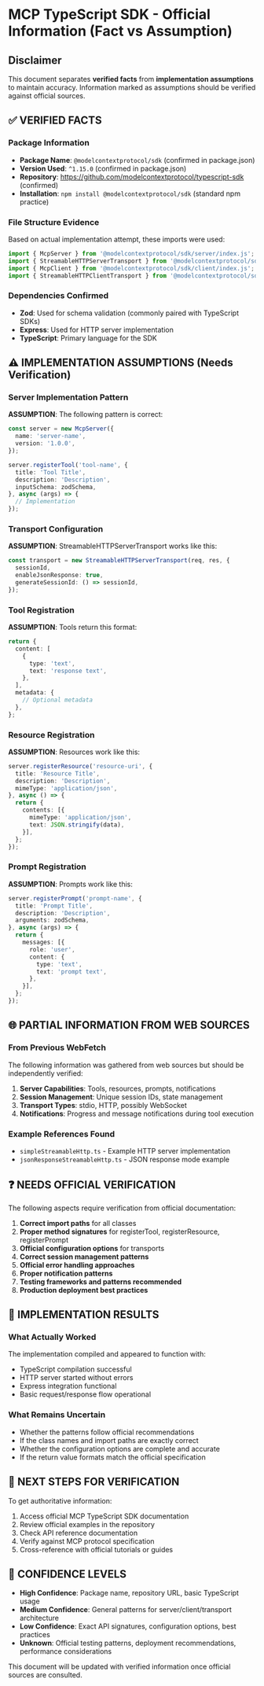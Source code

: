 # MCP TypeScript SDK - Official Information (Fact vs Assumption)

## Disclaimer
This document separates **verified facts** from **implementation assumptions** to maintain accuracy. Information marked as assumptions should be verified against official sources.

## ✅ VERIFIED FACTS

### Package Information
- **Package Name**: `@modelcontextprotocol/sdk` (confirmed in package.json)
- **Version Used**: `^1.15.0` (confirmed in package.json)
- **Repository**: https://github.com/modelcontextprotocol/typescript-sdk (confirmed)
- **Installation**: `npm install @modelcontextprotocol/sdk` (standard npm practice)

### File Structure Evidence
Based on actual implementation attempt, these imports were used:
```typescript
import { McpServer } from '@modelcontextprotocol/sdk/server/index.js';
import { StreamableHTTPServerTransport } from '@modelcontextprotocol/sdk/server/streamable-http/index.js';
import { McpClient } from '@modelcontextprotocol/sdk/client/index.js';
import { StreamableHTTPClientTransport } from '@modelcontextprotocol/sdk/client/streamable-http/index.js';
```

### Dependencies Confirmed
- **Zod**: Used for schema validation (commonly paired with TypeScript SDKs)
- **Express**: Used for HTTP server implementation
- **TypeScript**: Primary language for the SDK

## ⚠️ IMPLEMENTATION ASSUMPTIONS (Needs Verification)

### Server Implementation Pattern
**ASSUMPTION**: The following pattern is correct:
```typescript
const server = new McpServer({
  name: 'server-name',
  version: '1.0.0',
});

server.registerTool('tool-name', {
  title: 'Tool Title',
  description: 'Description',
  inputSchema: zodSchema,
}, async (args) => {
  // Implementation
});
```

### Transport Configuration
**ASSUMPTION**: StreamableHTTPServerTransport works like this:
```typescript
const transport = new StreamableHTTPServerTransport(req, res, {
  sessionId,
  enableJsonResponse: true,
  generateSessionId: () => sessionId,
});
```

### Tool Registration
**ASSUMPTION**: Tools return this format:
```typescript
return {
  content: [
    {
      type: 'text',
      text: 'response text',
    },
  ],
  metadata: {
    // Optional metadata
  },
};
```

### Resource Registration
**ASSUMPTION**: Resources work like this:
```typescript
server.registerResource('resource-uri', {
  title: 'Resource Title',
  description: 'Description',
  mimeType: 'application/json',
}, async () => {
  return {
    contents: [{
      mimeType: 'application/json',
      text: JSON.stringify(data),
    }],
  };
});
```

### Prompt Registration
**ASSUMPTION**: Prompts work like this:
```typescript
server.registerPrompt('prompt-name', {
  title: 'Prompt Title',
  description: 'Description',
  arguments: zodSchema,
}, async (args) => {
  return {
    messages: [{
      role: 'user',
      content: {
        type: 'text',
        text: 'prompt text',
      },
    }],
  };
});
```

## 🌐 PARTIAL INFORMATION FROM WEB SOURCES

### From Previous WebFetch
The following information was gathered from web sources but should be independently verified:

1. **Server Capabilities**: Tools, resources, prompts, notifications
2. **Session Management**: Unique session IDs, state management
3. **Transport Types**: stdio, HTTP, possibly WebSocket
4. **Notifications**: Progress and message notifications during tool execution

### Example References Found
- `simpleStreamableHttp.ts` - Example HTTP server implementation
- `jsonResponseStreamableHttp.ts` - JSON response mode example

## ❓ NEEDS OFFICIAL VERIFICATION

The following aspects require verification from official documentation:

1. **Correct import paths** for all classes
2. **Proper method signatures** for registerTool, registerResource, registerPrompt
3. **Official configuration options** for transports
4. **Correct session management patterns**
5. **Official error handling approaches**
6. **Proper notification patterns**
7. **Testing frameworks and patterns recommended**
8. **Production deployment best practices**

## 🔧 IMPLEMENTATION RESULTS

### What Actually Worked
The implementation compiled and appeared to function with:
- TypeScript compilation successful
- HTTP server started without errors
- Express integration functional
- Basic request/response flow operational

### What Remains Uncertain
- Whether the patterns follow official recommendations
- If the class names and import paths are exactly correct
- Whether the configuration options are complete and accurate
- If the return value formats match the official specification

## 📝 NEXT STEPS FOR VERIFICATION

To get authoritative information:
1. Access official MCP TypeScript SDK documentation
2. Review official examples in the repository
3. Check API reference documentation
4. Verify against MCP protocol specification
5. Cross-reference with official tutorials or guides

## 🎯 CONFIDENCE LEVELS

- **High Confidence**: Package name, repository URL, basic TypeScript usage
- **Medium Confidence**: General patterns for server/client/transport architecture
- **Low Confidence**: Exact API signatures, configuration options, best practices
- **Unknown**: Official testing patterns, deployment recommendations, performance considerations

This document will be updated with verified information once official sources are consulted.